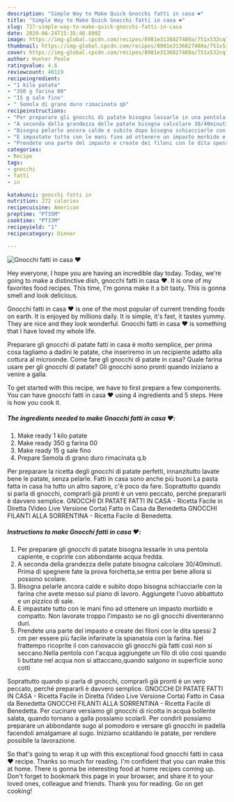 ```yaml
---
description: "Simple Way to Make Quick Gnocchi fatti in casa ❤️"
title: "Simple Way to Make Quick Gnocchi fatti in casa ❤️"
slug: 727-simple-way-to-make-quick-gnocchi-fatti-in-casa
date: 2020-06-24T15:35:40.899Z
image: https://img-global.cpcdn.com/recipes/8981e3136827480a/751x532cq70/gnocchi-fatti-in-casa-❤️-recipe-main-photo.jpg
thumbnail: https://img-global.cpcdn.com/recipes/8981e3136827480a/751x532cq70/gnocchi-fatti-in-casa-❤️-recipe-main-photo.jpg
cover: https://img-global.cpcdn.com/recipes/8981e3136827480a/751x532cq70/gnocchi-fatti-in-casa-❤️-recipe-main-photo.jpg
author: Hunter Poole
ratingvalue: 4.6
reviewcount: 40119
recipeingredient:
- "1 kilo patate"
- "350 g farina 00"
- "15 g sale fino"
- " Semola di grano duro rimacinata qb"
recipeinstructions:
- "Per preparare gli gnocchi di patate bisogna lessarle in una pentola capiente, e coprirle con abbondante acqua fredda."
- "A seconda della grandezza delle patate bisogna calcolare 30/40minuti. Prima di spegnere fate la prova forchetta,se entra per bene allora si possono scolare."
- "Bisogna pelarle ancora calde e subito dopo bisogna schiacciarle con la farina che avete messo sul piano di lavoro. Aggiungete l&#39;uovo abbattuto e un pizzico di sale."
- "E impastate tutto con le mani fino ad ottenere un impasto morbido e compatto. Non lavorate troppo l&#39;impasto se no gli gnocchi diventeranno duri."
- "Prendete una parte del impasto e create dei filoni con le dita spessi 2 cm per essere più facile infarinate la spianatoia con la farina. Nel frattempo ricoprite il con canovaccio gli gnocchi già fatti così non si seccano.Nella pentola con l&#39;acqua aggiungete un filo di olio così quando li buttate nel acqua non si attaccano,quando salgono in superficie sono cotti"
categories:
- Recipe
tags:
- gnocchi
- fatti
- in

katakunci: gnocchi fatti in 
nutrition: 272 calories
recipecuisine: American
preptime: "PT35M"
cooktime: "PT33M"
recipeyield: "1"
recipecategory: Dinner

---
```



![Gnocchi fatti in casa ❤️](https://img-global.cpcdn.com/recipes/8981e3136827480a/751x532cq70/gnocchi-fatti-in-casa-❤️-recipe-main-photo.jpg)

Hey everyone, I hope you are having an incredible day today. Today, we're going to make a distinctive dish, gnocchi fatti in casa ❤️. It is one of my favorites food recipes. This time, I'm gonna make it a bit tasty. This is gonna smell and look delicious.

Gnocchi fatti in casa ❤️ is one of the most popular of current trending foods on earth. It is enjoyed by millions daily. It is simple, it's fast, it tastes yummy. They are nice and they look wonderful. Gnocchi fatti in casa ❤️ is something that I have loved my whole life.

Preparare gli gnocchi di patate fatti in casa è molto semplice, per prima cosa tagliamo a dadini le patate, che inseriremo in un recipiente adatto alla cottura al microonde. Come fare gli gnocchi di patate in casa? Quale farina usare per gli gnocchi di patate? Gli gnocchi sono pronti quando iniziano a venire a galla.


To get started with this recipe, we have to first prepare a few components. You can have gnocchi fatti in casa ❤️ using 4 ingredients and 5 steps. Here is how you cook it.

<!--inarticleads1-->

##### The ingredients needed to make Gnocchi fatti in casa ❤️:

1. Make ready 1 kilo patate
1. Make ready 350 g farina 00
1. Make ready 15 g sale fino
1. Prepare  Semola di grano duro rimacinata q.b


Per preparare la ricetta degli gnocchi di patate perfetti, innanzitutto lavate bene le patate, senza pelarle. Fatti in casa sono anche più buoni La pasta fatta in casa ha tutto un altro sapore, c&#39;è poco da fare. Soprattutto quando si parla di gnocchi, comprarli già pronti è un vero peccato, perché prepararli è davvero semplice. GNOCCHI DI PATATE FATTI IN CASA - Ricetta Facile in Diretta (Video Live Versione Corta) Fatto in Casa da Benedetta GNOCCHI FILANTI ALLA SORRENTINA - Ricetta Facile di Benedetta. 

<!--inarticleads2-->

##### Instructions to make Gnocchi fatti in casa ❤️:

1. Per preparare gli gnocchi di patate bisogna lessarle in una pentola capiente, e coprirle con abbondante acqua fredda.
1. A seconda della grandezza delle patate bisogna calcolare 30/40minuti. Prima di spegnere fate la prova forchetta,se entra per bene allora si possono scolare.
1. Bisogna pelarle ancora calde e subito dopo bisogna schiacciarle con la farina che avete messo sul piano di lavoro. Aggiungete l&#39;uovo abbattuto e un pizzico di sale.
1. E impastate tutto con le mani fino ad ottenere un impasto morbido e compatto. Non lavorate troppo l&#39;impasto se no gli gnocchi diventeranno duri.
1. Prendete una parte del impasto e create dei filoni con le dita spessi 2 cm per essere più facile infarinate la spianatoia con la farina. Nel frattempo ricoprite il con canovaccio gli gnocchi già fatti così non si seccano.Nella pentola con l&#39;acqua aggiungete un filo di olio così quando li buttate nel acqua non si attaccano,quando salgono in superficie sono cotti


Soprattutto quando si parla di gnocchi, comprarli già pronti è un vero peccato, perché prepararli è davvero semplice. GNOCCHI DI PATATE FATTI IN CASA - Ricetta Facile in Diretta (Video Live Versione Corta) Fatto in Casa da Benedetta GNOCCHI FILANTI ALLA SORRENTINA - Ricetta Facile di Benedetta. Per cucinare versiamo gli gnocchi di ricotta in acqua bollente salata, quando tornano a galla possiamo scolarli. Per condirli possiamo preparare un abbondante sugo al pomodoro e versare gli gnocchi in padella facendoli amalgamare al sugo. Iniziamo scaldando le patate, per rendere possibile la lavorazione. 

So that's going to wrap it up with this exceptional food gnocchi fatti in casa ❤️ recipe. Thanks so much for reading. I'm confident that you can make this at home. There is gonna be interesting food at home recipes coming up. Don't forget to bookmark this page in your browser, and share it to your loved ones, colleague and friends. Thank you for reading. Go on get cooking!
